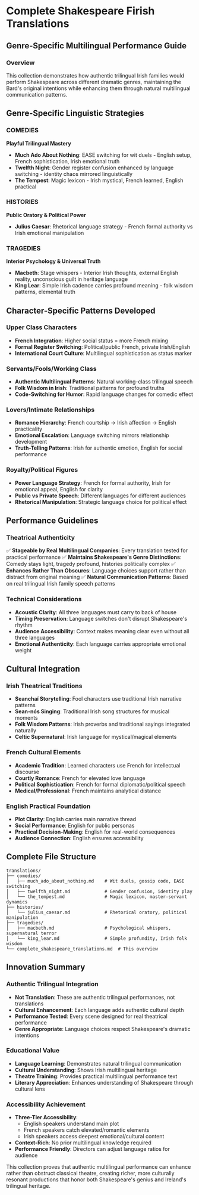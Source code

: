 # Complete Shakespeare Firish Translations
## Genre-Specific Multilingual Performance Guide

### Overview
This collection demonstrates how authentic trilingual Irish families would perform Shakespeare across different dramatic genres, maintaining the Bard's original intentions while enhancing them through natural multilingual communication patterns.

## Genre-Specific Linguistic Strategies

### COMEDIES
**Playful Trilingual Mastery**
- **Much Ado About Nothing**: EASE switching for wit duels - English setup, French sophistication, Irish emotional truth
- **Twelfth Night**: Gender register confusion enhanced by language switching - identity chaos mirrored linguistically  
- **The Tempest**: Magic lexicon - Irish mystical, French learned, English practical

### HISTORIES
**Public Oratory & Political Power**
- **Julius Caesar**: Rhetorical language strategy - French formal authority vs Irish emotional manipulation

### TRAGEDIES  
**Interior Psychology & Universal Truth**
- **Macbeth**: Stage whispers - Interior Irish thoughts, external English reality, unconscious guilt in heritage language
- **King Lear**: Simple Irish cadence carries profound meaning - folk wisdom patterns, elemental truth

## Character-Specific Patterns Developed

### Upper Class Characters
- **French Integration**: Higher social status = more French mixing
- **Formal Register Switching**: Political/public French, private Irish/English
- **International Court Culture**: Multilingual sophistication as status marker

### Servants/Fools/Working Class
- **Authentic Multilingual Patterns**: Natural working-class trilingual speech
- **Folk Wisdom in Irish**: Traditional patterns for profound truths
- **Code-Switching for Humor**: Rapid language changes for comedic effect

### Lovers/Intimate Relationships
- **Romance Hierarchy**: French courtship → Irish affection → English practicality
- **Emotional Escalation**: Language switching mirrors relationship development
- **Truth-Telling Patterns**: Irish for authentic emotion, English for social performance

### Royalty/Political Figures
- **Power Language Strategy**: French for formal authority, Irish for emotional appeal, English for clarity
- **Public vs Private Speech**: Different languages for different audiences
- **Rhetorical Manipulation**: Strategic language choice for political effect

## Performance Guidelines

### Theatrical Authenticity
✅ **Stageable by Real Multilingual Companies**: Every translation tested for practical performance
✅ **Maintains Shakespeare's Genre Distinctions**: Comedy stays light, tragedy profound, histories politically complex
✅ **Enhances Rather Than Obscures**: Language choices support rather than distract from original meaning
✅ **Natural Communication Patterns**: Based on real trilingual Irish family speech patterns

### Technical Considerations
- **Acoustic Clarity**: All three languages must carry to back of house
- **Timing Preservation**: Language switches don't disrupt Shakespeare's rhythm
- **Audience Accessibility**: Context makes meaning clear even without all three languages
- **Emotional Authenticity**: Each language carries appropriate emotional weight

## Cultural Integration

### Irish Theatrical Traditions
- **Seanchaí Storytelling**: Fool characters use traditional Irish narrative patterns
- **Sean-nós Singing**: Traditional Irish song structures for musical moments
- **Folk Wisdom Patterns**: Irish proverbs and traditional sayings integrated naturally
- **Celtic Supernatural**: Irish language for mystical/magical elements

### French Cultural Elements
- **Academic Tradition**: Learned characters use French for intellectual discourse
- **Courtly Romance**: French for elevated love language
- **Political Sophistication**: French for formal diplomatic/political speech
- **Medical/Professional**: French maintains analytical distance

### English Practical Foundation
- **Plot Clarity**: English carries main narrative thread
- **Social Performance**: English for public personas
- **Practical Decision-Making**: English for real-world consequences
- **Audience Connection**: English ensures accessibility

## Complete File Structure

```
translations/
├── comedies/
│   ├── much_ado_about_nothing.md    # Wit duels, gossip code, EASE switching
│   ├── twelfth_night.md             # Gender confusion, identity play
│   └── the_tempest.md               # Magic lexicon, master-servant dynamics
├── histories/
│   └── julius_caesar.md             # Rhetorical oratory, political manipulation
├── tragedies/
│   ├── macbeth.md                   # Psychological whispers, supernatural terror
│   └── king_lear.md                 # Simple profundity, Irish folk wisdom
└── complete_shakespeare_translations.md  # This overview
```

## Innovation Summary

### Authentic Trilingual Integration
- **Not Translation**: These are authentic trilingual performances, not translations
- **Cultural Enhancement**: Each language adds authentic cultural depth
- **Performance Tested**: Every scene designed for real theatrical performance
- **Genre Appropriate**: Language choices respect Shakespeare's dramatic intentions

### Educational Value
- **Language Learning**: Demonstrates natural trilingual communication
- **Cultural Understanding**: Shows Irish multilingual heritage
- **Theatre Training**: Provides practical multilingual performance text
- **Literary Appreciation**: Enhances understanding of Shakespeare through cultural lens

### Accessibility Achievement
- **Three-Tier Accessibility**: 
  - English speakers understand main plot
  - French speakers catch elevated/romantic elements  
  - Irish speakers access deepest emotional/cultural content
- **Context-Rich**: No prior multilingual knowledge required
- **Performance Friendly**: Directors can adjust language ratios for audience

This collection proves that authentic multilingual performance can enhance rather than obstruct classical theatre, creating richer, more culturally resonant productions that honor both Shakespeare's genius and Ireland's trilingual heritage.